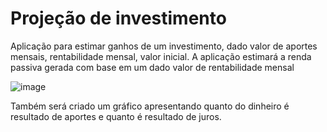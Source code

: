 # Projeção de investimento
Aplicação para estimar ganhos de um investimento, dado valor de aportes mensais, rentabilidade mensal, valor inicial.
A aplicação estimará a renda passiva gerada com base em um dado valor de rentabilidade mensal

![image](https://github.com/naruhikohama/projecao-investimento/assets/29816118/5a09c29f-260d-43a2-b80a-b6028d91b57a)

Também será criado um gráfico apresentando quanto do dinheiro é resultado de aportes e quanto é resultado de juros.
